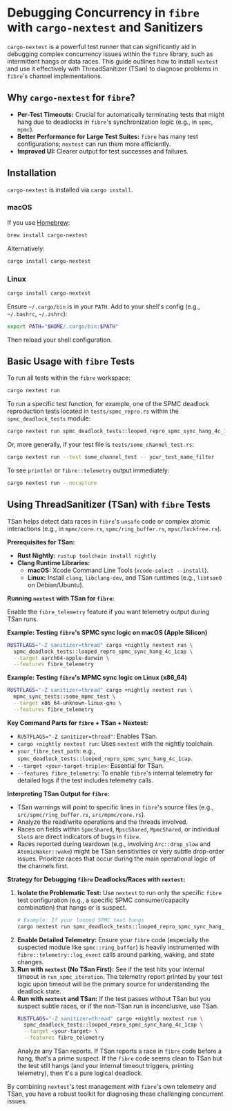 # Debugging Concurrency in `fibre` with `cargo-nextest` and Sanitizers

`cargo-nextest` is a powerful test runner that can significantly aid in debugging complex concurrency issues within the `fibre` library, such as intermittent hangs or data races. This guide outlines how to install `nextest` and use it effectively with ThreadSanitizer (TSan) to diagnose problems in `fibre`'s channel implementations.

## Why `cargo-nextest` for `fibre`?

*   **Per-Test Timeouts:** Crucial for automatically terminating tests that might hang due to deadlocks in `fibre`'s synchronization logic (e.g., in `spmc`, `mpmc`).
*   **Better Performance for Large Test Suites:** `fibre` has many test configurations; `nextest` can run them more efficiently.
*   **Improved UI:** Clearer output for test successes and failures.

## Installation

`cargo-nextest` is installed via `cargo install`.

### macOS

If you use [Homebrew](https://brew.sh/):
```bash
brew install cargo-nextest
```
Alternatively:
```bash
cargo install cargo-nextest
```

### Linux

```bash
cargo install cargo-nextest
```
Ensure `~/.cargo/bin` is in your `PATH`. Add to your shell's config (e.g., `~/.bashrc`, `~/.zshrc`):
```bash
export PATH="$HOME/.cargo/bin:$PATH"
```
Then reload your shell configuration.

## Basic Usage with `fibre` Tests

To run all tests within the `fibre` workspace:
```bash
cargo nextest run
```

To run a specific test function, for example, one of the SPMC deadlock reproduction tests located in `tests/spmc_repro.rs` within the `spmc_deadlock_tests` module:
```bash
cargo nextest run spmc_deadlock_tests::looped_repro_spmc_sync_hang_4c_1cap
```
Or, more generally, if your test file is `tests/some_channel_test.rs`:
```bash
cargo nextest run --test some_channel_test -- your_test_name_filter
```

To see `println!` or `fibre::telemetry` output immediately:
```bash
cargo nextest run --nocapture
```

## Using ThreadSanitizer (TSan) with `fibre` Tests

TSan helps detect data races in `fibre`'s `unsafe` code or complex atomic interactions (e.g., in `mpmc/core.rs`, `spmc/ring_buffer.rs`, `mpsc/lockfree.rs`).

**Prerequisites for TSan:**
*   **Rust Nightly:** `rustup toolchain install nightly`
*   **Clang Runtime Libraries:**
    *   **macOS:** Xcode Command Line Tools (`xcode-select --install`).
    *   **Linux:** Install `clang`, `libclang-dev`, and TSan runtimes (e.g., `libtsan0` on Debian/Ubuntu).

**Running `nextest` with TSan for `fibre`:**

Enable the `fibre_telemetry` feature if you want telemetry output during TSan runs.

**Example: Testing `fibre`'s SPMC sync logic on macOS (Apple Silicon)**
```bash
RUSTFLAGS="-Z sanitizer=thread" cargo +nightly nextest run \
  spmc_deadlock_tests::looped_repro_spmc_sync_hang_4c_1cap \
  --target aarch64-apple-darwin \
  --features fibre_telemetry
```

**Example: Testing `fibre`'s MPMC sync logic on Linux (x86_64)**
```bash
RUSTFLAGS="-Z sanitizer=thread" cargo +nightly nextest run \
  mpmc_sync_tests::some_mpmc_test \
  --target x86_64-unknown-linux-gnu \
  --features fibre_telemetry
```

**Key Command Parts for `fibre` + TSan + Nextest:**
*   `RUSTFLAGS="-Z sanitizer=thread"`: Enables TSan.
*   `cargo +nightly nextest run`: Uses `nextest` with the nightly toolchain.
*   `your_fibre_test_path`: e.g., `spmc_deadlock_tests::looped_repro_spmc_sync_hang_4c_1cap`.
*   `--target <your-target-triple>`: Essential for TSan.
*   `--features fibre_telemetry`: To enable `fibre`'s internal telemetry for detailed logs if the test includes telemetry calls.

**Interpreting TSan Output for `fibre`:**
*   TSan warnings will point to specific lines in `fibre`'s source files (e.g., `src/spmc/ring_buffer.rs`, `src/mpmc/core.rs`).
*   Analyze the read/write operations and the threads involved.
*   Races on fields within `SpmcShared`, `MpscShared`, `MpmcShared`, or individual `Slot`s are direct indicators of bugs in `fibre`.
*   Races reported during teardown (e.g., involving `Arc::drop_slow` and `AtomicWaker::wake`) might be TSan sensitivities or very subtle drop-order issues. Prioritize races that occur during the main operational logic of the channels first.

**Strategy for Debugging `fibre` Deadlocks/Races with `nextest`:**

1.  **Isolate the Problematic Test:** Use `nextest` to run only the specific `fibre` test configuration (e.g., a specific SPMC consumer/capacity combination) that hangs or is suspect.
    ```bash
    # Example: If your looped SPMC test hangs
    cargo nextest run spmc_deadlock_tests::looped_repro_spmc_sync_hang_4c_1cap --features fibre_telemetry
    ```
2.  **Enable Detailed Telemetry:** Ensure your `fibre` code (especially the suspected module like `spmc::ring_buffer`) is heavily instrumented with `fibre::telemetry::log_event` calls around parking, waking, and state changes.
3.  **Run with `nextest` (No TSan First):** See if the test hits your internal timeout in `run_spmc_iteration`. The telemetry report printed by your test logic upon timeout will be the primary source for understanding the deadlock state.
4.  **Run with `nextest` and TSan:** If the test passes without TSan but you suspect subtle races, or if the non-TSan run is inconclusive, use TSan.
    ```bash
    RUSTFLAGS="-Z sanitizer=thread" cargo +nightly nextest run \
      spmc_deadlock_tests::looped_repro_spmc_sync_hang_4c_1cap \
      --target <your-target> \
      --features fibre_telemetry
    ```
    Analyze any TSan reports. If TSan reports a race in `fibre` code before a hang, that's a prime suspect. If the `fibre` code seems clean to TSan but the test still hangs (and your internal timeout triggers, printing telemetry), then it's a pure logical deadlock.

By combining `nextest`'s test management with `fibre`'s own telemetry and TSan, you have a robust toolkit for diagnosing these challenging concurrent issues.